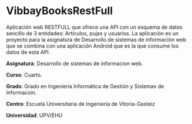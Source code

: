 # VibbayBooksRestFull

Aplicación web RESTFULL que ofrece una API con un esquema de datos sencillo de 3 entidades: Artículos, pujas y usuarios.
La aplicación es un proyecto para la asignatura de Desarrollo de sistemas de información web que se combina con una aplicación 
Android que es la que consume los datos de esta API.


<strong>Asignatura</strong>: Desarrollo de sistemas de informacion web.

<strong>Curso</strong>: Cuarto.

<strong>Grado</strong>: Grado en Ingeniería Informática de Gestión y Sistemas de Información.

<strong>Centro</strong>: Escuela Universitaria de Ingeniería de Vitoria-Gasteiz

<strong>Universidad</strong>: UPV/EHU 
